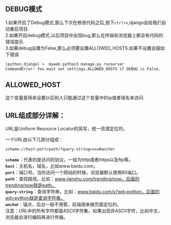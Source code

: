 ## DEBUG模式
1.如果开启了Debug模式,那么下次在修改代码之后,按下`ctrl+s`,django会给我们自动重启项目.  
2.如果开启debug模式,以后项目中出现bug,那么在终端和浏览器上都会有代码的错误提示.  
3.如果debug设置为False,那么必须要设置ALLOWED_HOSTS.如果不设置会报如下错误
```djangotemplate
(python_django) ➜  myweb python3 manage.py runserver
CommandError: You must set settings.ALLOWED_HOSTS if DEBUG is False.

```

## ALLOWED_HOST
这个变量是用来设置以后别人只能通过这个变量中的ip或者域名来访问.

## URL组成部分详解：
URL是Uniform Resource Locator的简写，统一资源定位符。

一个URL由以下几部分组成：
```djangotemplate
scheme://host:port/path/?query-string=xxx#anchor
```
**`scheme`**：代表的是访问的协议，一般为http或者https以及ftp等。  
**`host`**：主机名，域名，比如www.baidu.com。  
**`port`**：端口号。当你访问一个网站的时候，浏览器默认使用80端口。  
**`path`**：查找路径。比如：www.jianshu.com/trending/now，后面的trending/now就是path。  
**`query-string`**：查询字符串，比如：www.baidu.com/s?wd=python，后面的wd=python就是查询字符串。  
**`ancho`r**：锚点，后台一般不用管，前端用来做页面定位的。  
注意：URL中的所有字符都是ASCII字符集，如果出现非ASCII字符，比如中文，浏览器会进行编码再进行传输。  